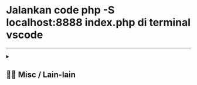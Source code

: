 # Jalankan code php -S localhost:8888 index.php di terminal vscode
---
<details> 
  <summary>
  <h2> ⛓️‍💥 Misc / Lain-lain</h2> 
  </summary>

<p>
<div align="center">
<h3>
  🗣️ Powered By:
</h3>
<img src="https://awesome-svg.vercel.app/card/card_2?name=NightRunners02&summary=Newbie%20Developer&style=nameColor:rgba(223,255,0,1);summaryColor:rgba(57,255,20,1);backgroundColor:rgba(0,0,0,1);" />

---
<h3>
  🌠 Starred:
</h3>
  
[![Stargazers repo roster for @NightRunners02/](https://reporoster.com/stars/NightRunners02/Pemrograman-Web_Codelab-Praktikum_Khairy)](https://github.com/NightRunners02/Pemrograman-Web_Codelab-Praktikum_Khairy/stargazers)

---
<h3>
  🪐 Forked:
</h3>

[![Forkers repo roster for @NightRunners02/](https://reporoster.com/forks/NightRunners02/Pemrograman-Web_Codelab-Praktikum_Khairy)](https://github.com/NightRunners02/Pemrograman-Web_Codelab-Praktikum_Khairy/network/members)

---
<h3>
  💫 Star History:
</h3>

[![Star History Chart](https://api.star-history.com/svg?repos=NightRunners02/Pemrograman-Web_Codelab-Praktikum_Khairy&type=Date)](https://star-history.com/#NightRunners02/Pemrograman-Web_Codelab-Praktikum_Khairy&Date)

</p>
</div>
</details>
